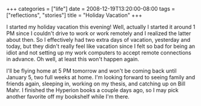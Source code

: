 +++
categories = ["life"]
date = 2008-12-19T13:20:00-08:00
tags = ["reflections", "stories"]
title = "Holiday Vacation"
+++

I started my holiday vacation this evening! Well, actually I started it around 1 PM since I couldn't drive to work or work remotely and I realized the latter about then. So I effectively had two extra days of vacation, yesterday and today, but they didn't really feel like vacation since I felt so bad for being an idiot and not setting up my work computers to accept remote connections in advance. Oh well, at least this won't happen again.

I'll be flying home at 5 PM tomorrow and won't be coming back until January 5, two full weeks at home. I'm looking forward to seeing family and friends again, sleeping in, working on my thesis, and catching up on Bill Mahr. I finished the Hyperion books a couple days ago, so I may pick another favorite off my bookshelf while I'm there.
